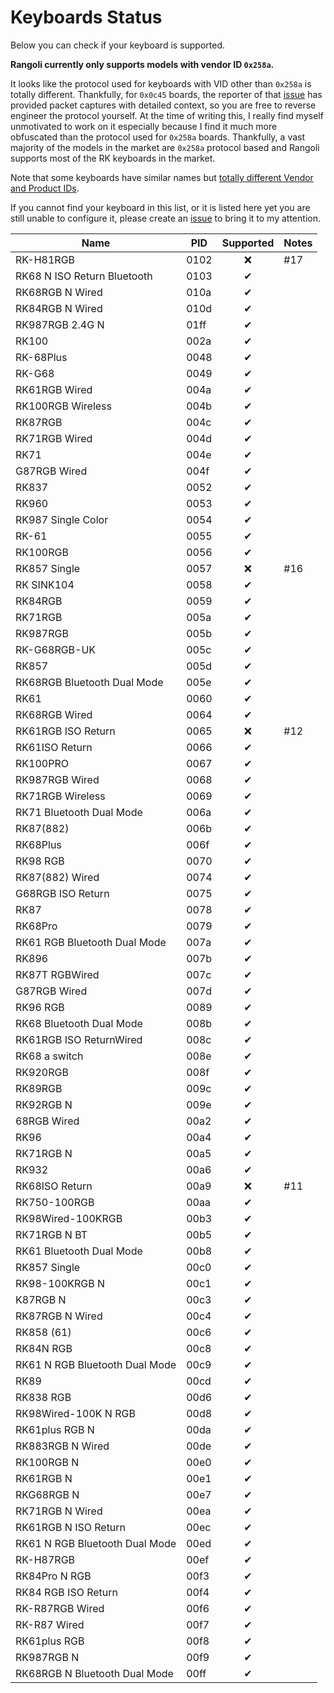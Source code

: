 # Keyboards Status

Below you can check if your keyboard is supported.

**Rangoli currently only supports models with vendor ID `0x258a`.**

It looks like the protocol used for keyboards with VID other than `0x258a` is totally different. Thankfully, for `0x0c45` boards, the reporter of that [issue](https://github.com/rnayabed/rangoli/issues/13) has provided packet captures with detailed context, so you are free to reverse engineer the protocol yourself. At the time of writing this, I really find myself unmotivated to work on it especially because I find it much more obfuscated than the protocol used for `0x258a` boards. Thankfully, a vast majority of the models in the market are `0x258a` protocol based and Rangoli supports most of the RK keyboards in the market.

Note that some keyboards have similar names but [totally different Vendor and Product IDs](https://github.com/rnayabed/rangoli/issues/14).

If you cannot find your keyboard in this list, or it is listed here yet you are still unable to configure it, please create an [issue](https://github.com/rnayabed/rangoli/issues/new) to bring it to my attention.

| Name                           | PID  | Supported          | Notes |
| ------------------------------ | ---- | ------------------ | ----- |
| RK-H81RGB                      | 0102 | <center>❌</center> | #17   |
| RK68 N ISO Return Bluetooth    | 0103 | <center>✔</center> |       |
| RK68RGB N Wired                | 010a | <center>✔</center> |       |
| RK84RGB N Wired                | 010d | <center>✔</center> |       |
| RK987RGB 2.4G N                | 01ff | <center>✔</center> |       |
| RK100                          | 002a | <center>✔</center> |       |
| RK-68Plus                      | 0048 | <center>✔</center> |       |
| RK-G68                         | 0049 | <center>✔</center> |       |
| RK61RGB Wired                  | 004a | <center>✔</center> |       |
| RK100RGB Wireless              | 004b | <center>✔</center> |       |
| RK87RGB                        | 004c | <center>✔</center> |       |
| RK71RGB Wired                  | 004d | <center>✔</center> |       |
| RK71                           | 004e | <center>✔</center> |       |
| G87RGB Wired                   | 004f | <center>✔</center> |       |
| RK837                          | 0052 | <center>✔</center> |       |
| RK960                          | 0053 | <center>✔</center> |       |
| RK987 Single Color             | 0054 | <center>✔</center> |       |
| RK-61                          | 0055 | <center>✔</center> |       |
| RK100RGB                       | 0056 | <center>✔</center> |       |
| RK857 Single                   | 0057 | <center>❌</center> | #16   |
| RK SINK104                     | 0058 | <center>✔</center> |       |
| RK84RGB                        | 0059 | <center>✔</center> |       |
| RK71RGB                        | 005a | <center>✔</center> |       |
| RK987RGB                       | 005b | <center>✔</center> |       |
| RK-G68RGB-UK                   | 005c | <center>✔</center> |       |
| RK857                          | 005d | <center>✔</center> |       |
| RK68RGB Bluetooth Dual Mode    | 005e | <center>✔</center> |       |
| RK61                           | 0060 | <center>✔</center> |       |
| RK68RGB Wired                  | 0064 | <center>✔</center> |       |
| RK61RGB ISO Return             | 0065 | <center>❌</center> | #12   |
| RK61ISO Return                 | 0066 | <center>✔</center> |       |
| RK100PRO                       | 0067 | <center>✔</center> |       |
| RK987RGB Wired                 | 0068 | <center>✔</center> |       |
| RK71RGB Wireless               | 0069 | <center>✔</center> |       |
| RK71 Bluetooth Dual Mode       | 006a | <center>✔</center> |       |
| RK87(882)                      | 006b | <center>✔</center> |       |
| RK68Plus                       | 006f | <center>✔</center> |       |
| RK98 RGB                       | 0070 | <center>✔</center> |       |
| RK87(882) Wired                | 0074 | <center>✔</center> |       |
| G68RGB ISO Return              | 0075 | <center>✔</center> |       |
| RK87                           | 0078 | <center>✔</center> |       |
| RK68Pro                        | 0079 | <center>✔</center> |       |
| RK61 RGB Bluetooth Dual Mode   | 007a | <center>✔</center> |       |
| RK896                          | 007b | <center>✔</center> |       |
| RK87T RGBWired                 | 007c | <center>✔</center> |       |
| G87RGB Wired                   | 007d | <center>✔</center> |       |
| RK96 RGB                       | 0089 | <center>✔</center> |       |
| RK68 Bluetooth Dual Mode       | 008b | <center>✔</center> |       |
| RK61RGB ISO ReturnWired        | 008c | <center>✔</center> |       |
| RK68 a switch                  | 008e | <center>✔</center> |       |
| RK920RGB                       | 008f | <center>✔</center> |       |
| RK89RGB                        | 009c | <center>✔</center> |       |
| RK92RGB N                      | 009e | <center>✔</center> |       |
| 68RGB Wired                    | 00a2 | <center>✔</center> |       |
| RK96                           | 00a4 | <center>✔</center> |       |
| RK71RGB N                      | 00a5 | <center>✔</center> |       |
| RK932                          | 00a6 | <center>✔</center> |       |
| RK68ISO Return                 | 00a9 | <center>❌</center> | #11   |
| RK750-100RGB                   | 00aa | <center>✔</center> |       |
| RK98Wired-100KRGB              | 00b3 | <center>✔</center> |       |
| RK71RGB N BT                   | 00b5 | <center>✔</center> |       |
| RK61 Bluetooth Dual Mode       | 00b8 | <center>✔</center> |       |
| RK857 Single                   | 00c0 | <center>✔</center> |       |
| RK98-100KRGB N                 | 00c1 | <center>✔</center> |       |
| K87RGB N                       | 00c3 | <center>✔</center> |       |
| RK87RGB N Wired                | 00c4 | <center>✔</center> |       |
| RK858 (61)                     | 00c6 | <center>✔</center> |       |
| RK84N RGB                      | 00c8 | <center>✔</center> |       |
| RK61 N RGB Bluetooth Dual Mode | 00c9 | <center>✔</center> |       |
| RK89                           | 00cd | <center>✔</center> |       |
| RK838 RGB                      | 00d6 | <center>✔</center> |       |
| RK98Wired-100K N RGB           | 00d8 | <center>✔</center> |       |
| RK61plus RGB N                 | 00da | <center>✔</center> |       |
| RK883RGB N Wired               | 00de | <center>✔</center> |       |
| RK100RGB N                     | 00e0 | <center>✔</center> |       |
| RK61RGB N                      | 00e1 | <center>✔</center> |       |
| RKG68RGB N                     | 00e7 | <center>✔</center> |       |
| RK71RGB N Wired                | 00ea | <center>✔</center> |       |
| RK61RGB N ISO Return           | 00ec | <center>✔</center> |       |
| RK61 N RGB Bluetooth Dual Mode | 00ed | <center>✔</center> |       |
| RK-H87RGB                      | 00ef | <center>✔</center> |       |
| RK84Pro N RGB                  | 00f3 | <center>✔</center> |       |
| RK84 RGB ISO Return            | 00f4 | <center>✔</center> |       |
| RK-R87RGB Wired                | 00f6 | <center>✔</center> |       |
| RK-R87 Wired                   | 00f7 | <center>✔</center> |       |
| RK61plus RGB                   | 00f8 | <center>✔</center> |       |
| RK987RGB N                     | 00f9 | <center>✔</center> |       |
| RK68RGB N Bluetooth Dual Mode  | 00ff | <center>✔</center> |       |
